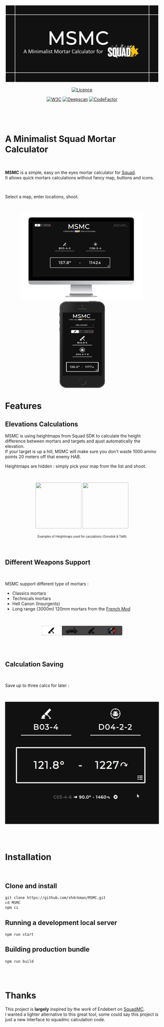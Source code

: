 
 <p align="center">
   <img width="500" height="250" src="./src/img/github/logo.png">
 </p>

<p align="center">


</p>

<p align="center">
  <a href="https://github.com/sh4rkman/MSMC/blob/master/LICENSE"><img src="https://img.shields.io/github/license/Naereen/StrapDown.js.svg" alt="Licence"></a>
</p>
<p align="center">
  <a href="https://validator.w3.org/nu/?doc=https%3A%2F%2Fmortar.sharkman.info%2F"><img src="https://img.shields.io/badge/W3C-Good-green.svg" alt="W3C"></a>
  <a href="https://deepscan.io/dashboard#view=project&tid=12376&pid=15404&bid=306486"><img src="https://deepscan.io/api/teams/12376/projects/15404/branches/306486/badge/grade.svg" alt="Deepscan"></a>
  <a href="https://www.codefactor.io/repository/github/sh4rkman/msmc"><img src="https://www.codefactor.io/repository/github/sh4rkman/msmc/badge" alt="CodeFactor"></a>
</p>



</br>
</br>
</br>

# A Minimalist Squad Mortar Calculator



</br>

**MSMC** is a simple, easy on the eyes mortar calculator for <a href="https://joinsquad.com/">Squad</a>.  
It allows quick mortars calculations without fancy map, buttons and icons.
 
</br>

Select a map, enter locations, shoot.

</br>
 
 
<p align="center">
  <img width="400" height="284" src="./src/img/github/desktop.png">
  <img width="150" height="284" src="./src/img/github/mobile.png">
</p>

# **Features**


## **Elevations Calculations**

MSMC is using heightmaps from Squad SDK to calculate the height difference between mortars and targets and ajust automatically the elevation.  
If your target is up a hill, MSMC will make sure you don't waste 1000 ammo points 20 meters off that enemy HAB.

Heightmaps are hidden : simply pick your map from the list and shoot.

</br>

<p align="center">
  <img width="150" height="150" src="https://github.com/sh4rkman/MSMC/blob/master/src/img/heightmaps/gorodok.jpg?raw=true">
  <img width="150" height="150" src="https://github.com/sh4rkman/MSMC/blob/master/src/img/heightmaps/tallil.jpg?raw=true">
</p>
<p align="center"><sub><sup>Examples of Heightmaps used for caculations (Gorodok & Tallil)</sub></sup></p>


</br>

## **Different Weapons Support**

</br>


MSMC support different type of mortars :
- Classics mortars
- Technicals mortars
- Hell Canon (Insurgents)
- Long range (3000m) 120mm mortars from the <a href="https://smf.tactical-collective.com/">French Mod</a>

 </br>
 <p align="center">
   <img width="269" height="35" src="./src/img/github/weapons.png">
 </p>

 </br></br>


## **Calculation Saving**

</br>

Save up to three calcs for later :

 </br>

 <p align="center">
   <img width="523" height="399" src="./src/img/github/save.gif">
 </p>

 </br></br>

# Installation
</br>


## Clone and install

```
git clone https://github.com/sh4rkman/MSMC.git
cd MSMC
npm ci
```

## Running a development local server
```
npm run start
```

## Building production bundle
```
npm run build
```

</br></br>

# Thanks

This project is **largely** inspired by the work of Endebert on <a href="https://github.com/Endebert/squadmc">SquadMC</a>.  
I wanted a lighter alternative to this great tool, some could say this project is just a new interface to squadmc calculation code.


